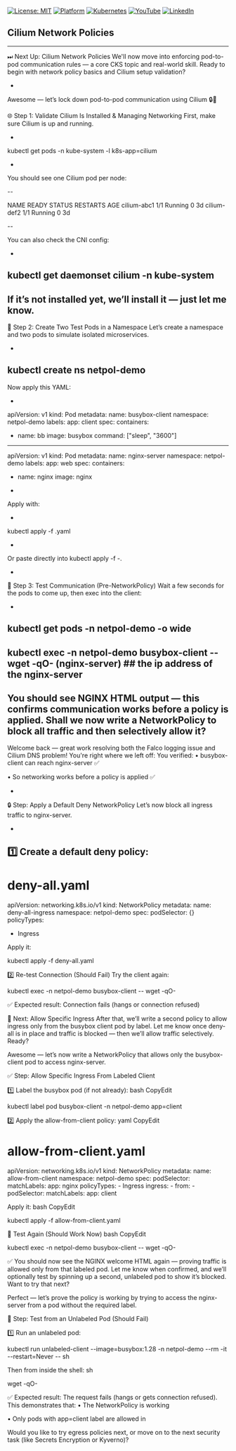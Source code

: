 [![License: MIT](https://img.shields.io/badge/License-MIT-blue.svg)](LICENSE)
[![Platform](https://img.shields.io/badge/platform-Ubuntu%2022.04%2B-lightgrey)](#)
[![Kubernetes](https://img.shields.io/badge/Kubernetes-MicroK8s%20%7C%20kubeadm-blue)](#)
[![YouTube](https://img.shields.io/badge/YouTube-TechShorts-red)](https://www.youtube.com/@adaribain)
[![LinkedIn](https://img.shields.io/badge/LinkedIn-Adari%20Bain-blue)](https://www.linkedin.com/in/adari-bain-298924152/)

## Cilium Network Policies

---



⏭ Next Up: Cilium Network Policies
We'll now move into enforcing pod-to-pod communication rules — a core CKS topic and real-world skill.
Ready to begin with network policy basics and Cilium setup validation?


-

Awesome — let’s lock down pod-to-pod communication using Cilium 🔒🐡

🌐 Step 1: Validate Cilium Is Installed & Managing Networking
First, make sure Cilium is up and running.

-


kubectl get pods -n kube-system -l k8s-app=cilium

-

You should see one Cilium pod per node:

--

NAME           READY   STATUS    RESTARTS   AGE
cilium-abc1    1/1     Running   0          3d
cilium-def2    1/1     Running   0          3d

--

You can also check the CNI config:

-
kubectl get daemonset cilium -n kube-system
-

If it’s not installed yet, we’ll install it — just let me know.
-
🔐 Step 2: Create Two Test Pods in a Namespace Let’s create a namespace and two pods to simulate isolated microservices.

-

kubectl create ns netpol-demo
-

Now apply this YAML:

-
apiVersion: v1
kind: Pod
metadata:
  name: busybox-client
  namespace: netpol-demo
  labels:
    app: client
spec:
  containers:
  - name: bb
    image: busybox
    command: ["sleep", "3600"]


---
apiVersion: v1
kind: Pod
metadata:
  name: nginx-server
  namespace: netpol-demo
  labels:
    app: web
spec:
  containers:
  - name: nginx
    image: nginx

-
Apply with:

-
kubectl apply -f <filename>.yaml

-
Or paste directly into kubectl apply -f -.

-
🔎 Step 3: Test Communication (Pre-NetworkPolicy)
Wait a few seconds for the pods to come up, then exec into the client:

-
kubectl get pods -n netpol-demo -o wide
-
kubectl exec -n netpol-demo busybox-client -- wget -qO- (nginx-server) ## the ip address of the nginx-server
-

You should see NGINX HTML output — this confirms communication works before a policy is applied.
Shall we now write a NetworkPolicy to block all traffic and then selectively allow it?
-

Welcome back — great work resolving both the Falco logging issue and Cilium DNS problem! You're right where we left off:
You verified:
• busybox-client can reach nginx-server ✅

• So networking works before a policy is applied ✅

-


🔒 Step: Apply a Default Deny NetworkPolicy
Let’s now block all ingress traffic to nginx-server.

-
1️⃣ Create a default deny policy:
-


# deny-all.yaml
apiVersion: networking.k8s.io/v1
kind: NetworkPolicy
metadata:
  name: deny-all-ingress
  namespace: netpol-demo
spec:
  podSelector: {}
  policyTypes:
  - Ingress



Apply it:



kubectl apply -f deny-all.yaml



2️⃣ Re-test Connection (Should Fail)
Try the client again:



kubectl exec -n netpol-demo busybox-client -- wget -qO- <nginx-server IP>


✅ Expected result: Connection fails (hangs or connection refused)

🎯 Next: Allow Specific Ingress
After that, we’ll write a second policy to allow ingress only from the busybox client pod by label.
Let me know once deny-all is in place and traffic is blocked — then we’ll allow traffic selectively. Ready?




Awesome — let’s now write a NetworkPolicy that allows only the busybox-client pod to access nginx-server.

✅ Step: Allow Specific Ingress From Labeled Client

1️⃣ Label the busybox pod (if not already):
bash
CopyEdit


kubectl label pod busybox-client -n netpol-demo app=client



2️⃣ Apply the allow-from-client policy:
yaml
CopyEdit


# allow-from-client.yaml
apiVersion: networking.k8s.io/v1
kind: NetworkPolicy
metadata:
  name: allow-from-client
  namespace: netpol-demo
spec:
  podSelector:
    matchLabels:
      app: nginx
  policyTypes:
    - Ingress
  ingress:
    - from:
        - podSelector:
            matchLabels:
              app: client


Apply it:
bash
CopyEdit


kubectl apply -f allow-from-client.yaml



🔁 Test Again (Should Work Now)
bash
CopyEdit


kubectl exec -n netpol-demo busybox-client -- wget -qO- <nginx-server IP>


✅ You should now see the NGINX welcome HTML again — proving traffic is allowed only from that labeled pod.
Let me know when confirmed, and we’ll optionally test by spinning up a second, unlabeled pod to show it’s blocked. Want to try that next?




Perfect — let’s prove the policy is working by trying to access the nginx-server from a pod without the required label.

🚫 Step: Test from an Unlabeled Pod (Should Fail)

1️⃣ Run an unlabeled pod:


kubectl run unlabeled-client --image=busybox:1.28 -n netpol-demo --rm -it --restart=Never -- sh


Then from inside the shell:
sh


wget -qO- <nginx-server IP>


✅ Expected result: The request fails (hangs or gets connection refused).
This demonstrates that:
• The NetworkPolicy is working

• Only pods with app=client label are allowed in


Would you like to try egress policies next, or move on to the next security task (like Secrets Encryption or Kyverno)?
























